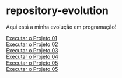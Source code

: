 # repository-evolution
Aqui está a minha evolução em programação!

<a href="https://lukones.github.io/repository-evolution/DESAFIOS/DESAFIO%20012/index.html" targent="_blank">
    Executar o Projeto 01
</a>
<br>
<a href="https://lukones.github.io/repository-evolution/DESAFIOS/DESAFIO%20010/adroid.html#" targent="_blank">
    Executar o Projeto 02
</a>
<br>
<a href="https://lukones.github.io/repository-evolution/FRONTENDMENTOR/DESAFIO-001/qr-code-component-main/index.html" targent="_blank">
    Executar o Projeto 03
</a>
<br>
<a href="https://lukones.github.io/repository-evolution/PROJETO-01-COUNTDOWN-TIMER/index.html" targent="_blank">
    Executar o Projeto 04
</a>
<br>
<a href="https://carvalhovendasautomaticas.com/" targent="_blank">
    Executar o Projeto 05
</a>
<br>
<a href="https://lukones.github.io/repository-evolution/FULLSTACK/CURSO-UDEMY/index.html" targent="_blank">
    Executar o Projeto 05
</a>

